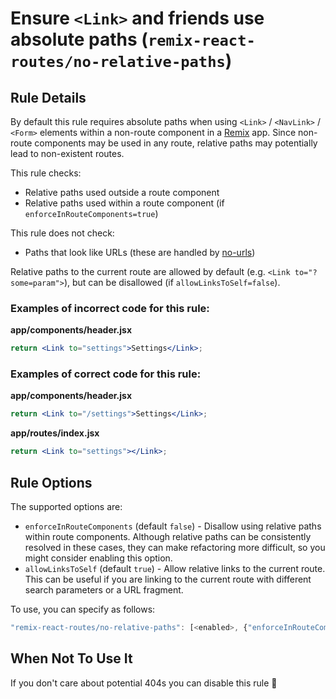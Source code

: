 # Ensure `<Link>` and friends use absolute paths (`remix-react-routes/no-relative-paths`)

## Rule Details

By default this rule requires absolute paths when using `<Link>` / `<NavLink>` / `<Form>` elements within a non-route component in a [Remix](https://remix.run) app. Since non-route components may be used in any route, relative paths may potentially lead to non-existent routes.

This rule checks:

- Relative paths used outside a route component
- Relative paths used within a route component (if `enforceInRouteComponents=true`)

This rule does not check:

- Paths that look like URLs (these are handled by [no-urls](../no-urls/))

Relative paths to the current route are allowed by default (e.g. `<Link to="?some=param">`), but can be disallowed (if `allowLinksToSelf=false`).

### Examples of incorrect code for this rule:

**app/components/header.jsx**

```jsx
return <Link to="settings">Settings</Link>;
```

### Examples of correct code for this rule:

**app/components/header.jsx**

```jsx
return <Link to="/settings">Settings</Link>;
```

**app/routes/index.jsx**

```jsx
return <Link to="settings"></Link>;
```

## Rule Options

The supported options are:

- `enforceInRouteComponents` (default `false`) - Disallow using relative paths within route components. Although relative paths can be consistently resolved in these cases, they can make refactoring more difficult, so you might consider enabling this option.
- `allowLinksToSelf` (default `true`) - Allow relative links to the current route. This can be useful if you are linking to the current route with different search parameters or a URL fragment.

To use, you can specify as follows:

```javascript
"remix-react-routes/no-relative-paths": [<enabled>, {"enforceInRouteComponents": true}]
```

## When Not To Use It

If you don't care about potential 404s you can disable this rule 🫠
